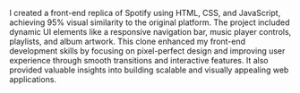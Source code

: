  I created a front-end replica of Spotify using HTML, CSS, and JavaScript, achieving 95% visual similarity to the original platform. The project included dynamic UI elements like a responsive navigation bar, music player controls, playlists, and album artwork. This clone enhanced my front-end development skills by focusing on pixel-perfect design and improving user experience through smooth transitions and interactive features. It also provided valuable insights into building scalable and visually appealing web applications.






